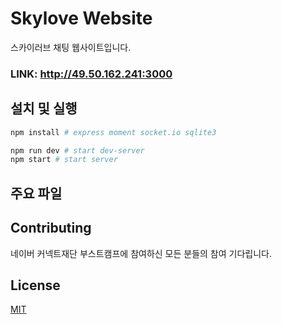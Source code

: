 # Skylove Website

스카이러브 채팅 웹사이트입니다. 

### LINK: http://49.50.162.241:3000

## 설치 및 실행

```bash
npm install # express moment socket.io sqlite3

npm run dev # start dev-server
npm start # start server
```

## 주요 파일




## Contributing
네이버 커넥트재단 부스트캠프에 참여하신 모든 분들의 참여 기다립니다.



## License
[MIT](https://choosealicense.com/licenses/mit/)
